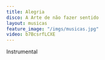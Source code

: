 ```yaml
---
title: Alegria
disco: A Arte de não fazer sentido
layout: musicas
feature_image: "/imgs/musicas.jpg"
video: b7BcsrfLCXE
---
```

Instrumental
